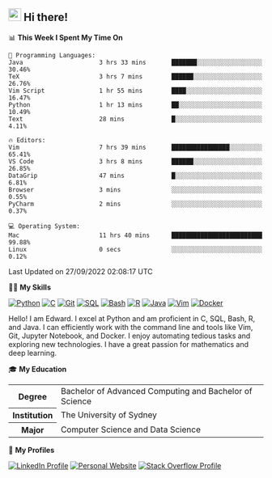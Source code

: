 ## <a href="#"><img src="https://media.giphy.com/media/hvRJCLFzcasrR4ia7z/giphy.gif" width="25px" height="25px"></a> Hi there!

<!--START_SECTION:waka-->
📊 **This Week I Spent My Time On** 

```text
💬 Programming Languages: 
Java                     3 hrs 33 mins       ███████░░░░░░░░░░░░░░░░░░   30.46% 
TeX                      3 hrs 7 mins        ██████░░░░░░░░░░░░░░░░░░░   26.76% 
Vim Script               1 hr 55 mins        ████░░░░░░░░░░░░░░░░░░░░░   16.47% 
Python                   1 hr 13 mins        ██░░░░░░░░░░░░░░░░░░░░░░░   10.49% 
Text                     28 mins             █░░░░░░░░░░░░░░░░░░░░░░░░   4.11%

🔥 Editors: 
Vim                      7 hrs 39 mins       ████████████████░░░░░░░░░   65.41% 
VS Code                  3 hrs 8 mins        ██████░░░░░░░░░░░░░░░░░░░   26.85% 
DataGrip                 47 mins             █░░░░░░░░░░░░░░░░░░░░░░░░   6.81% 
Browser                  3 mins              ░░░░░░░░░░░░░░░░░░░░░░░░░   0.55% 
PyCharm                  2 mins              ░░░░░░░░░░░░░░░░░░░░░░░░░   0.37%

💻 Operating System: 
Mac                      11 hrs 40 mins      █████████████████████████   99.88% 
Linux                    0 secs              ░░░░░░░░░░░░░░░░░░░░░░░░░   0.12%

```


 Last Updated on 27/09/2022 02:08:17 UTC
<!--END_SECTION:waka-->

💪🏻 **My Skills**

[![Python](https://img.shields.io/badge/-Python-yellow?style=flat-square&logo=Python)](#)
[![C     ](https://img.shields.io/badge/-C-blue?style=flat-square&logo=C)](#)
[![Git   ](https://img.shields.io/badge/-Git-grey?style=flat-square&logo=Git)](#)
[![SQL   ](https://img.shields.io/badge/-SQL-grey?style=flat-square&logo=SQLite)](#)
[![Bash  ](https://img.shields.io/badge/-Bash-grey?style=flat-square&logo=GNU-Bash)](#)
[![R     ](https://img.shields.io/badge/-R-grey?style=flat-square&logo=R)](#)
[![Java  ](https://img.shields.io/badge/-Java-grey?style=flat-square&logo=OpenJDK)](#)
[![Vim   ](https://img.shields.io/badge/-Vim-grey?style=flat-square&logo=Vim)](#)
[![Docker](https://img.shields.io/badge/-Docker-grey?style=flat-square&logo=Docker)](#)

Hello! I am Edward. I excel at Python and am proficient in C, SQL, Bash, R, and
Java. I can efficiently work with the command line and tools like Vim, Git,
Jupyter Notebook, and Docker. I enjoy automating tedious tasks and exploring new
technologies. I have a great passion for mathematics and deep learning.

🎓 **My Education**

<table>
<tr>
    <th>Degree</th>
    <td>Bachelor of Advanced Computing and Bachelor of Science</td>
</tr>
<tr>
    <th>Institution</th>
    <td>The University of Sydney</td>
</tr>
<tr>
    <th>Major</th>
    <td>Computer Science and Data Science</td>
</tr>
</table>

🔗 **My Profiles**

[![LinkedIn Profile](https://img.shields.io/badge/-LinkedIn-blue?style=social&logo=LinkedIn)](https://www.linkedin.com/in/ziao-ji)
[![Personal Website](https://img.shields.io/badge/-Personal%20Website-blue?style=social&logo=Bootstrap)](https://jiziao.works)
[![Stack Overflow Profile](https://img.shields.io/badge/-Stack%20Overflow-blue?style=social&logo=StackOverflow)](https://stackoverflow.com/users/11658924/spearandshield)

